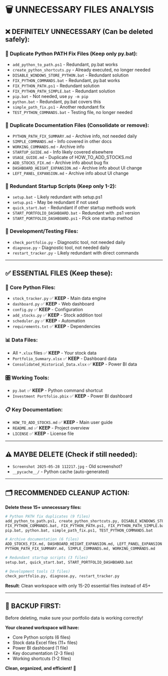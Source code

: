 # 🗑️ **UNNECESSARY FILES ANALYSIS**

## ❌ **DEFINITELY UNNECESSARY** (Can be deleted safely):

### 🔧 **Duplicate Python PATH Fix Files** (Keep only py.bat):
- `add_python_to_path.ps1` - Redundant, py.bat works
- `create_python_shortcuts.py` - Already executed, no longer needed
- `DISABLE_WINDOWS_STORE_PYTHON.bat` - Redundant solution
- `FIX_PYTHON_COMMANDS.bat` - Redundant, py.bat works
- `FIX_PYTHON_PATH.ps1` - Redundant solution
- `FIX_PYTHON_PATH_SIMPLE.bat` - Redundant solution  
- `pip.bat` - Not needed, use `py -m pip`
- `python.bat` - Redundant, py.bat covers this
- `simple_path_fix.ps1` - Another redundant fix
- `TEST_PYTHON_COMMANDS.bat` - Testing file, no longer needed

### 📄 **Duplicate Documentation Files** (Consolidate or remove):
- `PYTHON_PATH_FIX_SUMMARY.md` - Archive info, not needed daily
- `SIMPLE_COMMANDS.md` - Info covered in other docs
- `WORKING_COMMANDS.md` - Archive info
- `STARTUP_GUIDE.md` - Info likely covered elsewhere
- `USAGE_GUIDE.md` - Duplicate of HOW_TO_ADD_STOCKS.md
- `ADD_STOCKS_FIX.md` - Archive info about bug fix
- `DASHBOARD_HEIGHT_EXPANSION.md` - Archive info about UI change
- `LEFT_PANEL_EXPANSION.md` - Archive info about UI change

### 🔄 **Redundant Startup Scripts** (Keep only 1-2):
- `setup.bat` - Likely redundant with setup.ps1
- `setup.ps1` - May be redundant if not used
- `quick_start.bat` - Redundant if other startup methods work
- `START_PORTFOLIO_DASHBOARD.bat` - Redundant with .ps1 version
- `START_PORTFOLIO_DASHBOARD.ps1` - Pick one startup method

### 🧪 **Development/Testing Files**:
- `check_portfolio.py` - Diagnostic tool, not needed daily
- `diagnose.py` - Diagnostic tool, not needed daily
- `restart_tracker.py` - Likely redundant with direct commands

---

## ✅ **ESSENTIAL FILES** (Keep these):

### 🐍 **Core Python Files**:
- `stock_tracker.py` ✅ **KEEP** - Main data engine
- `dashboard.py` ✅ **KEEP** - Web dashboard
- `config.py` ✅ **KEEP** - Configuration
- `add_stocks.py` ✅ **KEEP** - Stock addition tool
- `scheduler.py` ✅ **KEEP** - Automation
- `requirements.txt` ✅ **KEEP** - Dependencies

### 📊 **Data Files**:
- All `*.xlsx` files ✅ **KEEP** - Your stock data
- `Portfolio_Summary.xlsx` ✅ **KEEP** - Dashboard data
- `Consolidated_Historical_Data.xlsx` ✅ **KEEP** - Power BI data

### 🎛️ **Working Tools**:
- `py.bat` ✅ **KEEP** - Python command shortcut
- `Investment Portfolio.pbix` ✅ **KEEP** - Power BI dashboard

### 📋 **Key Documentation**:
- `HOW_TO_ADD_STOCKS.md` ✅ **KEEP** - Main user guide
- `README.md` ✅ **KEEP** - Project overview
- `LICENSE` ✅ **KEEP** - License file

---

## ⚠️ **MAYBE DELETE** (Check if still needed):
- `Screenshot 2025-05-28 112217.jpg` - Old screenshot?
- `__pycache__/` - Python cache (auto-generated)

---

## 🗂️ **RECOMMENDED CLEANUP ACTION:**

**Delete these 15+ unnecessary files:**
```bash
# Python PATH fix duplicates (9 files)
add_python_to_path.ps1, create_python_shortcuts.py, DISABLE_WINDOWS_STORE_PYTHON.bat,
FIX_PYTHON_COMMANDS.bat, FIX_PYTHON_PATH.ps1, FIX_PYTHON_PATH_SIMPLE.bat, 
pip.bat, python.bat, simple_path_fix.ps1, TEST_PYTHON_COMMANDS.bat

# Archive documentation (6 files)  
ADD_STOCKS_FIX.md, DASHBOARD_HEIGHT_EXPANSION.md, LEFT_PANEL_EXPANSION.md,
PYTHON_PATH_FIX_SUMMARY.md, SIMPLE_COMMANDS.md, WORKING_COMMANDS.md

# Redundant startup scripts (3 files)
setup.bat, quick_start.bat, START_PORTFOLIO_DASHBOARD.bat

# Development tools (3 files)
check_portfolio.py, diagnose.py, restart_tracker.py
```

**Result**: Clean workspace with only 15-20 essential files instead of 45+

---

## 💾 **BACKUP FIRST:**
Before deleting, make sure your portfolio data is working correctly!

**Your cleaned workspace will have:**
- Core Python scripts (6 files)
- Stock data Excel files (11+ files) 
- Power BI dashboard (1 file)
- Key documentation (2-3 files)
- Working shortcuts (1-2 files)

**Clean, organized, and efficient!** 🚀